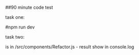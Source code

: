 ##90 minute code test

task one:

#npm run dev

task two:

is in /src/components/Refactor.js - result show in console.log


